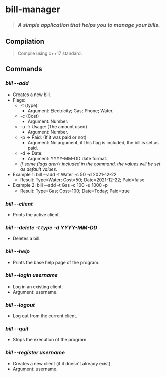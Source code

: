 # **bill-manager**
>### *A simple application that helps you to manage your bills.*

## **Compilation**
> Compile using c++17 standard.

## **Commands**
### ***bill --add***
* Creates a new bill.
* Flags: 
    * -t (type):
        * Argument: Electricity; Gas; Phone; Water.  
    * -c (Cost)
        * Argument: Number.
    * -u -> Usage: (The amount used)
        * Argument: Number.
    * -p -> Paid: (If it was paid or not)
        * Argument: No argument, if this flag is included, the bill is set as paid.
    * -d -> Date: 
        * Argument: YYYY-MM-DD date format.
    * *If some flags aren't included in the command, the values will be set as default values.*
* Example 1: bill --add -t Water -c 50 -d 2021-12-22
    * Result: Type=Water; Cost=50; Date=2021-12-22; Paid=false
* Example 2: bill --add -t Gas -c 100 -u 1000 -p
    * Result: Type=Gas; Cost=100; Date=Today; Paid=true

### ***bill --client***
* Prints the active client.

### ***bill --delete -t type -d YYYY-MM-DD***
* Deletes a bill.

### ***bill --help***
* Prints the base help page of the program.

### ***bill --login username***
* Log in an existing client.
* Argument: username.

### ***bill --logout***
* Log out from the current client.

### ***bill --quit***
* Stops the execution of the program.

### ***bill --register username***
* Creates a new client (if it doesn't already exist).
* Argument: username.